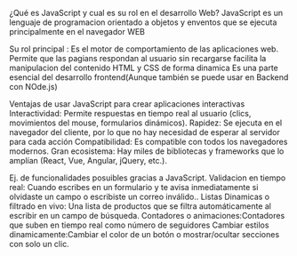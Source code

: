 ¿Qué es JavaScript y cual es su rol en el desarrollo Web? 
JavaScript es un lenguaje de programacion orientado a objetos y enventos que se ejecuta principalmente en el navegador WEB

Su rol principal :
Es el motor de comportamiento de las aplicaciones web.
Permite que las pagians respondan al usuario sin recargarse
facilita la manipulacion del contenido HTML y CSS de forma dinamica
Es una parte esencial del desarrollo frontend(Aunque también se puede usar en Backend con NOde.js)

Ventajas de usar JavaScript para crear aplicaciones interactivas
 Interactividad: 	Permite respuestas en tiempo real al usuario (clics, movimientos del mouse, formularios dinámicos).
 Rapidez: 	Se ejecuta en el navegador del cliente, por lo que no hay necesidad de esperar al servidor para cada acción
 Compatibilidad: 	Es compatible con todos los navegadores modernos.
 Gran ecosistema:	Hay miles de bibliotecas y frameworks que lo amplían (React, Vue, Angular, jQuery, etc.).

 Ej. de funcionalidades posuibles gracias a JavaScript.
 Validacion en tiempo real: Cuando escribes en un formulario y te avisa inmediatamente si olvidaste un campo o escribiste un correo inválido..
 Listas Dinamicas o filtrado en vivo: Una lista de productos que se filtra automáticamente al escribir en un campo de búsqueda.
 Contadores o animaciones:Contadores que suben en tiempo real como número de seguidores
 Cambiar estilos dinamicamente:Cambiar el color de un botón o mostrar/ocultar secciones con solo un clic.


